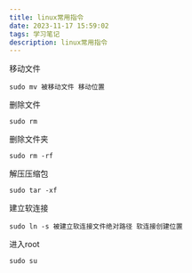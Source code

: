 ```yaml
---
title: linux常用指令
date: 2023-11-17 15:59:02
tags: 学习笔记
description: linux常用指令
---
```

移动文件
```
sudo mv 被移动文件 移动位置
```
删除文件
```
sudo rm
```
删除文件夹
```
sudo rm -rf 
```
解压压缩包
```
sudo tar -xf
```
建立软连接
```
sudo ln -s 被建立软连接文件绝对路径 软连接创建位置
```
进入root
```
sudo su
```